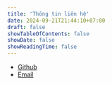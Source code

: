 ```yaml
---
title: 'Thông tin liên hệ'
date: 2024-09-21T21:44:10+07:00
draft: false
showTableOfContents: false
showDate: false
showReadingTime: false
---
```


* [Github](https://github.com/remvn)  
* [Email](mailto:remvnz@gmail.com)




